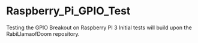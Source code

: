 # Raspberry_Pi_GPIO_Test
Testing the GPIO Breakout on Raspberry PI 3
Initial tests will build upon the RabiLlamaofDoom repository.
